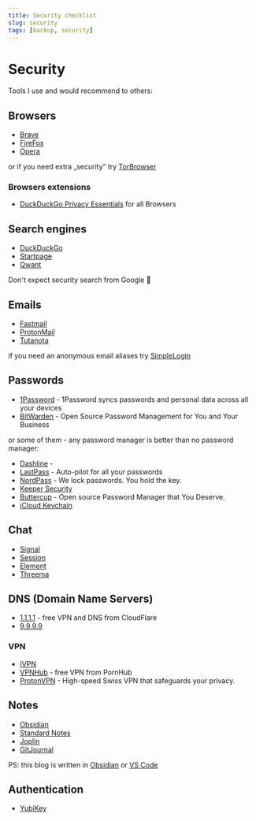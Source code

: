 ```yaml
---
title: Security checklist
slug: security
tags: [backup, security]
---
```


# Security
Tools I use and would recommend to others:

## Browsers
* [Brave](https://brave.com/download/)
* [FireFox](https://www.mozilla.org/cs/firefox/new/)
* [Opera](https://www.opera.com/)

or if you need extra „security” try [TorBrowser](https://www.torproject.org/download/)

### Browsers extensions
* [DuckDuckGo Privacy Essentials](https://duckduckgo.com/?q=DuckDuckGo+Privacy+Essentials) for all Browsers

## Search engines
* [DuckDuckGo](https://duckduckgo.com/)
* [Startpage](https://www.startpage.com/)
* [Qwant](https://www.qwant.com/)

Don't expect security search from Google 🫣

## Emails
* [Fastmail](https://www.fastmail.com/)
* [ProtonMail](https://proton.me/mail)
* [Tutanota](https://tutanota.com/cs/)

if you need an anonymous email aliases try [SimpleLogin](https://simplelogin.io/)

## Passwords
* [1Password](https://1password.com/) - 1Password syncs passwords and personal data across all your devices
* [BitWarden](https://bitwarden.com) - Open Source Password Management for You and Your Business

or some of them - any password manager is better than no password manager:

* [Dashline](https://www.dashlane.com/) -
* [LastPass](https://www.lastpass.com/) - Auto-pilot for all your passwords
* [NordPass](https://nordpass.com/) - We lock passwords. You hold the key.
* [Keeper Security](https://www.keepersecurity.com/)
* [Buttercup](https://buttercup.pw/) - Open source Password Manager that You Deserve.
* [iCloud Keychain](https://support.apple.com/en-us/HT204085) 

## Chat
* [Signal](https://signal.org/)
* [Session](https://getsession.org/)
* [Element](https://element.io/)
* [Threema](https://threema.ch/en)

## DNS (Domain Name Servers)
* [1.1.1.1](https://one.one.one.one/) - free VPN and DNS from CloudFlare
* [9.9.9.9](https://www.quad9.net/)

### VPN
* [IVPN](https://www.ivpn.net/)
* [VPNHub](https://www.vpnhub.com/) - free VPN from PornHub
* [ProtonVPN](https://protonvpn.com/) - High-speed Swiss VPN that safeguards your privacy.

## Notes
* [Obsidian](https://obsidian.md/)
* [Standard Notes](https://standardnotes.com/)
* [Joplin](https://joplinapp.org/)
* [GitJournal](https://gitjournal.io/)

PS: this blog is written in [Obsidian](https://obsidian.md/) or [VS Code](https://)
## Authentication
* [YubiKey](https://www.yubico.com/)